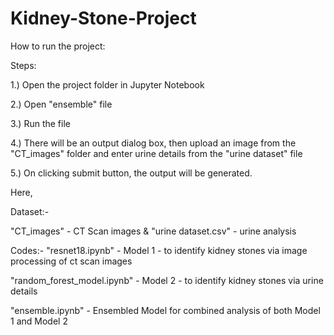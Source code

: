 # Kidney-Stone-Project

How to run the project:

Steps:

1.) Open the project folder in Jupyter Notebook

2.) Open "ensemble" file

3.) Run the file

4.) There will be an output dialog box, then upload an image from the "CT_images" folder and enter urine details from the "urine dataset" file

5.) On clicking submit button, the output will be generated.

Here,

Dataset:-

"CT_images" - CT Scan images & "urine dataset.csv" - urine analysis


Codes:-
"resnet18.ipynb" - Model 1 - to identify kidney stones via image processing of ct scan images

"random_forest_model.ipynb" - Model 2 - to identify kidney stones via urine details

"ensemble.ipynb" - Ensembled Model for combined analysis of both Model 1 and Model 2
